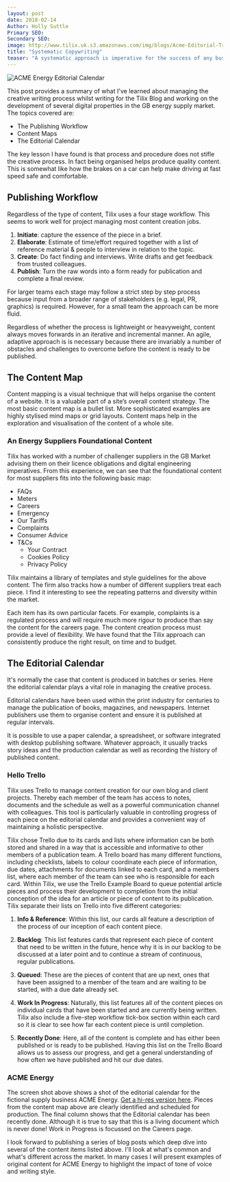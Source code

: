 ```yaml
---
layout: post
date: 2018-02-14
Author: Holly Suttle  
Primary SEO:  
Secondary SEO:
image: http://www.tilix.uk.s3.amazonaws.com/img/blogs/Acme-Editorial-Trello-600px.png   
title: "Systematic Copywriting"
teaser: "A systematic approach is imperative for the success of any business that relies on publishing content. In this post, I outline how Tilix directs and controls copywriting for our blog and our clients' websites."
---
```

![ACME Energy Editorial Calendar](http://www.tilix.uk.s3.amazonaws.com/img/blogs/Acme-Editorial-Trello-600px.png)

This post provides a summary of what I've learned about managing the creative writing process whilst writing for the Tilix Blog and working on the development of several digital properties in the GB energy supply market. The topics covered are:

- The Publishing Workflow
- Content Maps
- The Editorial Calendar

The key lesson I have found is that process and procedure does not stifle the creative process. In fact being organised helps produce quality content. This is somewhat like how the brakes on a car can help make driving at fast speed safe and comfortable.

## Publishing Workflow
Regardless of the type of content, Tilix uses a four stage workflow. This seems to work well for project managing most content creation jobs.

1. **Initiate**: capture the essence of the piece in a brief.
2. **Elaborate**: Estimate of time/effort required together with a list of reference material & people to interview in relation to the topic.
3. **Create**: Do fact finding and interviews. Write drafts and get feedback from trusted colleagues.
4. **Publish**: Turn the raw words into a form ready for publication and complete a final review.

For larger teams each stage may follow a strict step by step process because input from a broader range of stakeholders (e.g. legal, PR, graphics) is required. However, for a small team the approach can be more fluid.

Regardless of whether the process is lightweight or heavyweight, content always moves forwards in an iterative and incremental manner. An agile, adaptive approach is is necessary because there are invariably a number of obstacles and challenges to overcome before the content is ready to be published.

## The Content Map
Content mapping is a visual technique that will helps organise the content of a website. It is a valuable part of a site’s overall content strategy. The most basic content map is a bullet list. More sophisticated examples are highly stylised mind maps or grid layouts. Content maps help in the exploration and visualisation of the content of a whole site.

### An Energy Suppliers Foundational Content
Tilix has worked with a number of challenger suppliers in the GB Market advising them on their licence obligations and digital engineering imperatives. From this experience, we can see that the foundational content for most suppliers fits into the following basic map:

- FAQs
- Meters
- Careers
- Emergency
- Our Tariffs
- Complaints
- Consumer Advice
- T&Cs
    - Your Contract
    - Cookies Policy
    - Privacy Policy

Tilix maintains a library of templates and style guidelines for the above content. The firm also tracks how a number of different suppliers treat each piece. I find it interesting to see the repeating patterns and diversity within the market.

Each item has its own particular facets. For example, complaints is a regulated process and will require much more rigour to produce than say the content for the careers page. The content creation process must provide a level of flexibility. We have found that the Tilix approach can consistently produce the right result, on time and to budget.

## The Editorial Calendar
It's normally the case that content is produced in batches or series. Here the editorial calendar plays a vital role in managing the creative process.

Editorial calendars have been used within the print industry for centuries to manage the publication of books, magazines, and newspapers. Internet publishers use them to organise content and ensure it is published at regular intervals.

It is possible to use a paper calendar, a spreadsheet, or software integrated with desktop publishing software. Whatever approach, it usually tracks story ideas and the production calendar as well as recording the history of published content.

### Hello Trello
Tilix uses Trello to manage content creation for our own blog and client projects. Thereby each member of the team has access to notes, documents and the schedule as well as a powerful communication channel with colleagues. This tool is particularly valuable in controlling progress of each piece on the editorial calendar and provides a convenient way of maintaining a holistic perspective.

Tilix chose Trello due to its cards and lists where information can be both stored and shared in a way that is accessible and informative to other members of a publication team. A Trello board has many different functions, including checklists, labels to colour coordinate each piece of information, due dates, attachments for documents linked to each  card, and a members list, where each member of the team can see who is responsible for each card. Within Tilix, we use the Trello Example Board to queue potential article pieces and process their development to completion from the initial conception of the idea for an article or piece of content to its  publication. Tilix separate their lists on Trello into five different categories:

1. **Info & Reference**: Within this list, our cards all feature a description of the process of our inception of each content piece.

2. **Backlog**: This list features cards that represent each piece of content that need to be written in the future, hence why it is in our backlog to be discussed at a later point and to continue a stream of continuous, regular publications.

3. **Queued**: These are the pieces of content that are up next, ones that have been assigned to a member of the team and are waiting to be started, with a due date already set.

4. **Work In Progress**: Naturally, this list features all of the content pieces on individual cards that have been started and are currently being written. Tilix also include a five-step workflow tick-box section within each card so it is clear to see how far each content piece is until completion.

5. **Recently Done**: Here, all of the content is complete and has either been published or is ready to be published. Having this list on the Trello Board allows us to assess our progress, and get a general understanding of how often we have published and hit our due dates.

### ACME Energy
The screen shot above shows a shot of the editorial calendar for the fictional supply business ACME Energy. [Get a hi-res version here](http://www.tilix.uk.s3.amazonaws.com/img/blogs/Acme-Editorial-Trello.png). Pieces from the content map above are clearly identified and scheduled for production. The final column shows that the Editorial calendar has been recently done. Although it is true to say that this is a living document which is never done! Work in Progress is focussed on the Careers page.

I look forward to publishing a series of blog posts which deep dive into several of the content items listed above. I'll look at what's common and what's different across the market. In many cases I will present examples of original content for ACME Energy to highlight the impact of tone of voice and writing style.
